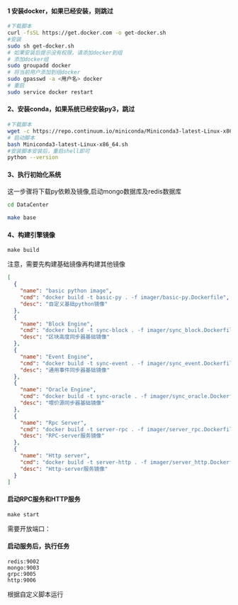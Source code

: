 #### 1 安装docker，如果已经安装，则跳过

```bash
#下载脚本
curl -fsSL https://get.docker.com -o get-docker.sh
#安装
sudo sh get-docker.sh
# 如果安装后提示没有权限，请添加docker到组
# 添加docker组
sudo groupadd docker
# 将当前用户添加到组docker
sudo gpasswd -a <用户名> docker
# 重启
sudo service docker restart
```

#### 2、安装conda，如果系统已经安装py3，跳过

```bash
#下载脚本
wget -c https://repo.continuum.io/miniconda/Miniconda3-latest-Linux-x86_64.sh
# 启动脚本
bash Miniconda3-latest-Linux-x86_64.sh 
#安装脚本安装后，重启shell即可
python --version
```

#### 3、执行初始化系统

这一步骤将下载py依赖及镜像,启动mongo数据库及redis数据库

```bash
cd DataCenter
```

```bash
make base
```

#### 4、构建引擎镜像

```shell
make build
```

注意，需要先构建基础镜像再构建其他镜像

```json
[
  {
    "name": "basic python image",
    "cmd": "docker build -t basic-py . -f imager/basic-py.Dockerfile",
    "desc": "自定义基础python镜像"
  },
  {
    "name": "Block Engine",
    "cmd": "docker build -t sync-block . -f imager/sync_block.Dockerfile",
    "desc": "区块高度同步器基础镜像"
  },
  {
    "name": "Event Engine",
    "cmd": "docker build -t sync-event . -f imager/sync_event.Dockerfile",
    "desc": "通用事件同步器基础镜像"
  },
  {
    "name": "Oracle Engine",
    "cmd": "docker build -t sync-oracle . -f imager/sync_oracle.Dockerfile",
    "desc": "喂价源同步器基础镜像"
  },
  {
    "name": "Rpc Server",
    "cmd": "docker build -t server-rpc . -f imager/server_rpc.Dockerfile",
    "desc": "RPC-server服务镜像"
  },
  {
    "name": "Http server",
    "cmd": "docker build -t server-http . -f imager/server_http.Dockerfile",
    "desc": "Http-server服务镜像"
  }
]
```

#### 启动RPC服务和HTTP服务

```shell
make start
```
需要开放端口：

#### 启动服务后，执行任务

```shell
redis:9002
mongo:9003
grpc:9005
http:9006
```
根据自定义脚本运行

